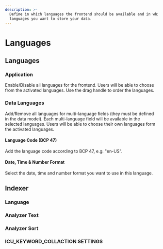 ```yaml
---
description: >-
  Define in which languages the frontend should be available and in which
  languages you want to store your data.
---
```


# Languages

## Languages

### Application

Enable/Disable all languages for the frontend. Users will be able to choose from the activated languages. Use the drag handle to order the languages.



### Data Languages

Add/Remove all languages for multi-language fields (they must be defined in the data model). Each multi-language field will be available in the selected languages. Users will be able to choose their own languages form the activated languages.

#### Language Code (BCP 47)

Add the language code according to BCP 47, e.g. "en-US".&#x20;

#### Date, Time & Number Format

Select the date, time and number format you want to use in this language.



## Indexer

### Language

### Analyzer Text

### Analyzer Sort

### ICU\_KEYWORD\_COLLACTION SETTINGS
